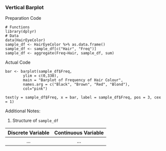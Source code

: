 ### Vertical Barplot
Preparation Code
```{r Vertical Barplot - Preparation, echo=TRUE}
# Functions
library(dplyr)
# Data
data(HairEyeColor)
sample_df <- HairEyeColor %>% as.data.frame()
sample_df <- sample_df[c("Hair", "Freq")]
sample_df <- aggregate(Freq~Hair, sample_df, sum)
```
Actual Code
```{r Vertical Barplot, echo=TRUE}
bar <- barplot(sample_df$Freq,
        ylim = c(0,330),
        main = "Barplot of Frequency of Hair Colour",
        names.arg = c("Black", "Brown", "Red", "Blond"),
        col="pink")

text(y = sample_df$Freq, x = bar, label = sample_df$Freq, pos = 3, cex = 1)
```
Additional Notes:
1. Structure of `sample_df`

| Discrete Variable  | Continuous Variable |
| :---: | :---: |
| ...  | ...  |
